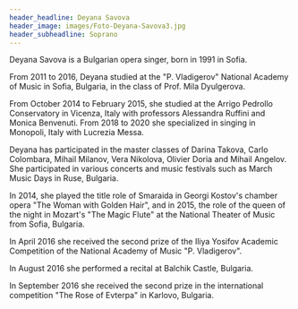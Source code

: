 ```yaml
---
header_headline: Deyana Savova
header_image: images/Foto-Deyana-Savova3.jpg
header_subheadline: Soprano
---
```

Deyana Savova is a Bulgarian opera singer, born in 1991 in Sofia.

From 2011 to 2016, Deyana studied at the "P. Vladigerov" National Academy of Music in Sofia, Bulgaria, in the class of Prof. Mila Dyulgerova.

From October 2014 to February 2015, she studied at the Arrigo Pedrollo Conservatory in Vicenza, Italy with professors Alessandra Ruffini and Monica Benvenuti. From 2018 to 2020 she specialized in singing in Monopoli, Italy with Lucrezia Messa.

 

 

Deyana has participated in the master classes of Darina Takova, Carlo Colombara, Mihail Milanov, Vera Nikolova, Olivier Doria and Mihail Angelov.
She participated in various concerts and music festivals such as March Music Days in Ruse, Bulgaria.

 

In 2014, she played the title role of Smaraida in Georgi Kostov's chamber opera "The Woman with Golden Hair", and in 2015, the role of the queen of the night in Mozart's "The Magic Flute" at the National Theater of Music from Sofia, Bulgaria.

 

In April 2016 she received the second prize of the Iliya Yosifov Academic Competition of the National Academy of Music "P. Vladigerov".
 
In August 2016 she performed a recital at Balchik Castle, Bulgaria.

 

 

In September 2016 she received the second prize in the international competition "The Rose of Evterpa" in Karlovo, Bulgaria.